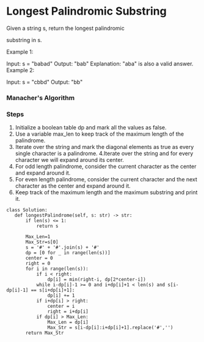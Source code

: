 # Longest Palindromic Substring

Given a string s, return the longest 
palindromic
 
substring
 in s.

 

Example 1:

Input: s = "babad"
Output: "bab"
Explanation: "aba" is also a valid answer.
Example 2:

Input: s = "cbbd"
Output: "bb"
 
 ### Manacher's Algorithm
 ### Steps
 1. Initialize a boolean table dp and mark all the values as false.
 2. Use a variable max_len to keep track of the maximum length of the palindrome.
 3. Iterate over the string and mark the diagonal elements as true as every single character is a palindrome.
 4.Iterate over the string and for every character we will expand around its center.
 5. For odd length palindrome, consider the current character as the center and expand around it.
 6. For even length palindrome, consider the current character and the next character as the center and expand around it.
 7. Keep track of the maximum length and the maximum substring and print it.

 ```
class Solution:
    def longestPalindrome(self, s: str) -> str:
        if len(s) <= 1:
            return s
        
        Max_Len=1
        Max_Str=s[0]
        s = '#' + '#'.join(s) + '#'
        dp = [0 for _ in range(len(s))]
        center = 0
        right = 0
        for i in range(len(s)):
            if i < right:
                dp[i] = min(right-i, dp[2*center-i])
            while i-dp[i]-1 >= 0 and i+dp[i]+1 < len(s) and s[i-dp[i]-1] == s[i+dp[i]+1]:
                dp[i] += 1
            if i+dp[i] > right:
                center = i
                right = i+dp[i]
            if dp[i] > Max_Len:
                Max_Len = dp[i]
                Max_Str = s[i-dp[i]:i+dp[i]+1].replace('#','')
        return Max_Str
 ```
